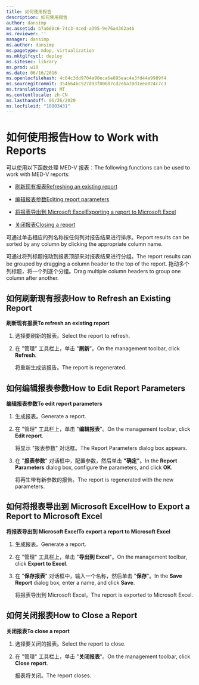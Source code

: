 ```yaml
---
title: 如何使用报告
description: 如何使用报告
author: dansimp
ms.assetid: b7a660c6-74c3-4ced-a395-9e76a4362a46
ms.reviewer: ''
manager: dansimp
ms.author: dansimp
ms.pagetype: mdop, virtualization
ms.mktglfcycl: deploy
ms.sitesec: library
ms.prod: w10
ms.date: 06/16/2016
ms.openlocfilehash: 4c64c3dd9704a90eca6e895eac4e3fd44e9989f4
ms.sourcegitcommit: 354664bc527d93f80687cd2eba70d1eea024c7c3
ms.translationtype: MT
ms.contentlocale: zh-CN
ms.lasthandoff: 06/26/2020
ms.locfileid: "10803431"
---
```

# <span data-ttu-id="31c93-103">如何使用报告</span><span class="sxs-lookup"><span data-stu-id="31c93-103">How to Work with Reports</span></span>


<span data-ttu-id="31c93-104">可以使用以下函数处理 MED-V 报表：</span><span class="sxs-lookup"><span data-stu-id="31c93-104">The following functions can be used to work with MED-V reports:</span></span>

-   [<span data-ttu-id="31c93-105">刷新现有报表</span><span class="sxs-lookup"><span data-stu-id="31c93-105">Refreshing an existing report</span></span>](#bkmk-howtorefreshanexistingreport)

-   [<span data-ttu-id="31c93-106">编辑报表参数</span><span class="sxs-lookup"><span data-stu-id="31c93-106">Editing report parameters</span></span>](#bkmk-howtoeditreportparameters)

-   [<span data-ttu-id="31c93-107">将报表导出到 Microsoft Excel</span><span class="sxs-lookup"><span data-stu-id="31c93-107">Exporting a report to Microsoft Excel</span></span>](#bkmk-howtoexportareporttoexcel)

-   [<span data-ttu-id="31c93-108">关闭报表</span><span class="sxs-lookup"><span data-stu-id="31c93-108">Closing a report</span></span>](#bkmk-howtocoseareport)

<span data-ttu-id="31c93-109">可通过单击相应的列名称按任何列对报告结果进行排序。</span><span class="sxs-lookup"><span data-stu-id="31c93-109">Report results can be sorted by any column by clicking the appropriate column name.</span></span>

<span data-ttu-id="31c93-110">可通过将列标题拖动到报表顶部来对报表结果进行分组。</span><span class="sxs-lookup"><span data-stu-id="31c93-110">The report results can be grouped by dragging a column header to the top of the report.</span></span> <span data-ttu-id="31c93-111">拖动多个列标题，将一个列逐个分组。</span><span class="sxs-lookup"><span data-stu-id="31c93-111">Drag multiple column headers to group one column after another.</span></span>

## <a href="" id="bkmk-howtorefreshanexistingreport"></a><span data-ttu-id="31c93-112">如何刷新现有报表</span><span class="sxs-lookup"><span data-stu-id="31c93-112">How to Refresh an Existing Report</span></span>


**<span data-ttu-id="31c93-113">刷新现有报表</span><span class="sxs-lookup"><span data-stu-id="31c93-113">To refresh an existing report</span></span>**

1.  <span data-ttu-id="31c93-114">选择要刷新的报表。</span><span class="sxs-lookup"><span data-stu-id="31c93-114">Select the report to refresh.</span></span>

2.  <span data-ttu-id="31c93-115">在 "管理" 工具栏上，单击 "**刷新**"。</span><span class="sxs-lookup"><span data-stu-id="31c93-115">On the management toolbar, click **Refresh**.</span></span>

    <span data-ttu-id="31c93-116">将重新生成该报告。</span><span class="sxs-lookup"><span data-stu-id="31c93-116">The report is regenerated.</span></span>

## <a href="" id="bkmk-howtoeditreportparameters"></a><span data-ttu-id="31c93-117">如何编辑报表参数</span><span class="sxs-lookup"><span data-stu-id="31c93-117">How to Edit Report Parameters</span></span>


**<span data-ttu-id="31c93-118">编辑报表参数</span><span class="sxs-lookup"><span data-stu-id="31c93-118">To edit report parameters</span></span>**

1.  <span data-ttu-id="31c93-119">生成报表。</span><span class="sxs-lookup"><span data-stu-id="31c93-119">Generate a report.</span></span>

2.  <span data-ttu-id="31c93-120">在 "管理" 工具栏上，单击 "**编辑报表**"。</span><span class="sxs-lookup"><span data-stu-id="31c93-120">On the management toolbar, click **Edit report**.</span></span>

    <span data-ttu-id="31c93-121">将显示 "报表参数" 对话框。</span><span class="sxs-lookup"><span data-stu-id="31c93-121">The Report Parameters dialog box appears.</span></span>

3.  <span data-ttu-id="31c93-122">在 "**报表参数**" 对话框中，配置参数，然后单击 **"确定"**。</span><span class="sxs-lookup"><span data-stu-id="31c93-122">In the **Report Parameters** dialog box, configure the parameters, and click **OK**.</span></span>

    <span data-ttu-id="31c93-123">将再生带有新参数的报告。</span><span class="sxs-lookup"><span data-stu-id="31c93-123">The report is regenerated with the new parameters.</span></span>

## <a href="" id="bkmk-howtoexportareporttoexcel"></a><span data-ttu-id="31c93-124">如何将报表导出到 Microsoft Excel</span><span class="sxs-lookup"><span data-stu-id="31c93-124">How to Export a Report to Microsoft Excel</span></span>


**<span data-ttu-id="31c93-125">将报表导出到 Microsoft Excel</span><span class="sxs-lookup"><span data-stu-id="31c93-125">To export a report to Microsoft Excel</span></span>**

1.  <span data-ttu-id="31c93-126">生成报表。</span><span class="sxs-lookup"><span data-stu-id="31c93-126">Generate a report.</span></span>

2.  <span data-ttu-id="31c93-127">在 "管理" 工具栏上，单击 "**导出到 Excel**"。</span><span class="sxs-lookup"><span data-stu-id="31c93-127">On the management toolbar, click **Export to Excel**.</span></span>

3.  <span data-ttu-id="31c93-128">在 "**保存报表**" 对话框中，输入一个名称，然后单击 "**保存**"。</span><span class="sxs-lookup"><span data-stu-id="31c93-128">In the **Save Report** dialog box, enter a name, and click **Save**.</span></span>

    <span data-ttu-id="31c93-129">将报表导出到 Microsoft Excel。</span><span class="sxs-lookup"><span data-stu-id="31c93-129">The report is exported to Microsoft Excel.</span></span>

## <a href="" id="bkmk-howtocoseareport"></a><span data-ttu-id="31c93-130">如何关闭报表</span><span class="sxs-lookup"><span data-stu-id="31c93-130">How to Close a Report</span></span>


**<span data-ttu-id="31c93-131">关闭报表</span><span class="sxs-lookup"><span data-stu-id="31c93-131">To close a report</span></span>**

1.  <span data-ttu-id="31c93-132">选择要关闭的报表。</span><span class="sxs-lookup"><span data-stu-id="31c93-132">Select the report to close.</span></span>

2.  <span data-ttu-id="31c93-133">在 "管理" 工具栏上，单击 "**关闭报表**"。</span><span class="sxs-lookup"><span data-stu-id="31c93-133">On the management toolbar, click **Close report**.</span></span>

    <span data-ttu-id="31c93-134">报表将关闭。</span><span class="sxs-lookup"><span data-stu-id="31c93-134">The report closes.</span></span>

 

 






